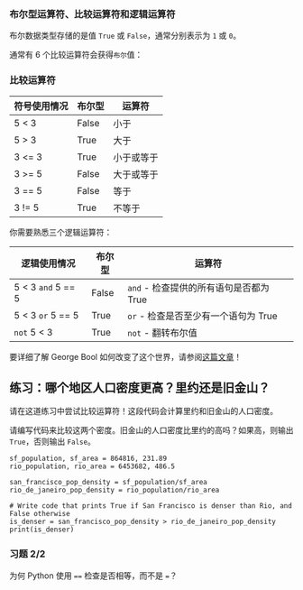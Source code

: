 ### 布尔型运算符、比较运算符和逻辑运算符

布尔数据类型存储的是值 `True` 或 `False`，通常分别表示为 `1` 或 `0`。

通常有 6 个比较运算符会获得`布尔`值：

### 比较运算符

| **符号使用情况** | **布尔型** | **运算符** |
| ---------------- | ---------- | ---------- |
| 5 < 3            | False      | 小于       |
| 5 > 3            | True       | 大于       |
| 3 <= 3           | True       | 小于或等于 |
| 3 >= 5           | False      | 大于或等于 |
| 3 == 5           | False      | 等于       |
| 3 != 5           | True       | 不等于     |

你需要熟悉三个逻辑运算符：

| **逻辑使用情况**   | **布尔型** | **运算符**                              |
| ------------------ | ---------- | --------------------------------------- |
| 5 < 3 `and` 5 == 5 | False      | `and` - 检查提供的所有语句是否都为 True |
| 5 < 3 `or` 5 == 5  | True       | `or` - 检查是否至少有一个语句为 True    |
| `not` 5 < 3        | True       | `not` - 翻转布尔值                      |

要详细了解 George Bool 如何改变了这个世界，请参阅[这篇文章](https://www.irishtimes.com/news/science/how-george-boole-s-zeroes-and-ones-changed-the-world-1.2014673)！

## 练习：哪个地区人口密度更高？里约还是旧金山？

请在这道练习中尝试比较运算符！这段代码会计算里约和旧金山的人口密度。

请编写代码来比较这两个密度。旧金山的人口密度比里约的高吗？如果高，则输出 `True`，否则输出 `False`。

```
sf_population, sf_area = 864816, 231.89
rio_population, rio_area = 6453682, 486.5

san_francisco_pop_density = sf_population/sf_area
rio_de_janeiro_pop_density = rio_population/rio_area

# Write code that prints True if San Francisco is denser than Rio, and False otherwise
is_denser = san_francisco_pop_density > rio_de_janeiro_pop_density
print(is_denser)
```

### 习题 2/2

为何 Python 使用 `==` 检查是否相等，而不是 `=`？

